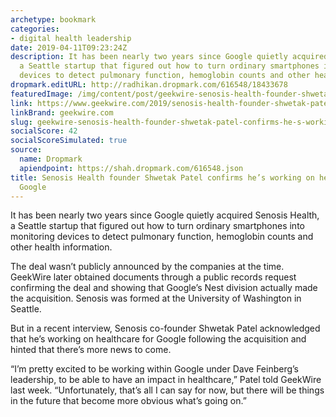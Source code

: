 ```yaml
---
archetype: bookmark
categories:
- digital health leadership
date: 2019-04-11T09:23:24Z
description: It has been nearly two years since Google quietly acquired Senosis Health,
  a Seattle startup that figured out how to turn ordinary smartphones into monitoring
  devices to detect pulmonary function, hemoglobin counts and other health information.
dropmark.editURL: http://radhikan.dropmark.com/616548/18433678
featuredImage: /img/content/post/geekwire-senosis-health-founder-shwetak-patel-confirms-he-s-working-on-healthcare-for-google.png
link: https://www.geekwire.com/2019/senosis-health-founder-shwetak-patel-confirms-hes-working-healthcare-google/
linkBrand: geekwire.com
slug: geekwire-senosis-health-founder-shwetak-patel-confirms-he-s-working-on-healthcare-for-google
socialScore: 42
socialScoreSimulated: true
source:
  name: Dropmark
  apiendpoint: https://shah.dropmark.com/616548.json
title: Senosis Health founder Shwetak Patel confirms he’s working on healthcare for
  Google
---
```

It has been nearly two years since Google quietly acquired Senosis Health, a Seattle startup that figured out how to turn ordinary smartphones into monitoring devices to detect pulmonary function, hemoglobin counts and other health information.

The deal wasn’t publicly announced by the companies at the time. GeekWire later obtained documents through a public records request confirming the deal and showing that Google’s Nest division actually made the acquisition. Senosis was formed at the University of Washington in Seattle.

But in a recent interview, Senosis co-founder Shwetak Patel acknowledged that he’s working on healthcare for Google following the acquisition and hinted that there’s more news to come.

“I’m pretty excited to be working within Google under Dave Feinberg’s leadership, to be able to have an impact in healthcare,” Patel told GeekWire last week. “Unfortunately, that’s all I can say for now, but there will be things in the future that become more obvious what’s going on.”

